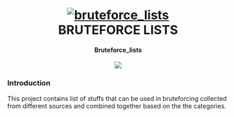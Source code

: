 <h1 align="center">
  <br>
  <a href="https://github.com/harsh-kk/bruteforce_lists"><img src="https://i.ibb.co/qktQLm8/brute-force-1.jpg" alt="bruteforce_lists"></a>
  <br>
  BRUTEFORCE LISTS
  <br>
</h1>

<h4 align="center">Bruteforce_lists</h4>
<center>
  <a href="https://twitter.com/xploitprotocol">
      <img src="https://img.shields.io/twitter/url?logoColor=green&style=social&url=https%3A%2F%2Ftwitter.com%2Fxploitprotocol">
  </a>
</center>


### Introduction
This project contains list of stuffs that can be used in bruteforcing collected from different sources and combined together based on the the categories.

